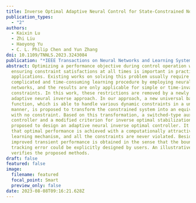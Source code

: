 ```yaml
---
title: Inverse Optimal Adaptive Neural Control for State-Constrained Nonlinear Systems
publication_types:
  - "2"
authors:
  - Kaixin Lu
  - Zhi Liu
  - Haoyong Yu
  - C. L. Philip Chen and Yun Zhang
doi: 10.1109/TNNLS.2023.3243084
publication: "*IEEE Transactions on Neural Networks and Learning Systems*"
abstract: Optimizing a performance objective during control operation while also
  ensuring constraint satisfactions at all times is important in practical
  applications. Existing works on solving this problem usually require a
  complicated and time-consuming learning procedure by employing neural
  networks, and the results are only applicable for simple or time-invariant
  constraints. In this work, these restrictions are removed by a newly proposed
  adaptive neural inverse approach. In our approach, a new universal barrier
  function, which is able to handle various dynamic constraints in a unified
  manner, is proposed to transform the constrained system into an equivalent one
  with no constraint. Based on this transformation, a switched-type auxiliary
  controller and a modified criterion for inverse optimal stabilization are
  proposed to design an adaptive neural inverse optimal controller. It is proven
  that optimal performance is achieved with a computationally attractive
  learning mechanism, and all the constraints are never violated. Besides,
  improved transient performance is obtained in the sense that the bound of the
  tracking error could be explicitly designed by users. An illustrative example
  verifies the proposed methods.
draft: false
featured: false
image:
  filename: featured
  focal_point: Smart
  preview_only: false
date: 2023-08-08T09:16:21.628Z
---
```

